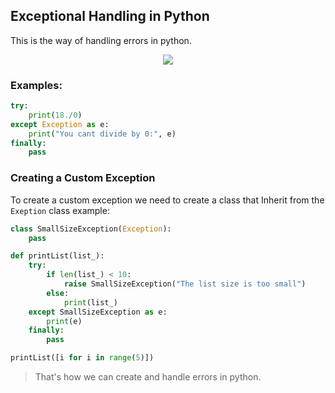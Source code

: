 ## Exceptional Handling in Python
This is the way of handling errors in python.

<p align="center">
  <img src="https://img.shields.io/static/v1?label=language&message=python&color=green"/>
</p>

### Examples:
```python
try:
    print(18./0)
except Exception as e:
    print("You cant divide by 0:", e)
finally:
    pass

```
### Creating a Custom Exception
To create a custom exception we need to create a class that Inherit from the `Exeption` class example:
```python
class SmallSizeException(Exception):
    pass

def printList(list_):
    try:
        if len(list_) < 10:
            raise SmallSizeException("The list size is too small")
        else:
            print(list_)
    except SmallSizeException as e:
        print(e)
    finally:
        pass

printList([i for i in range(5)])
```
> That's how we can create and handle errors in python.